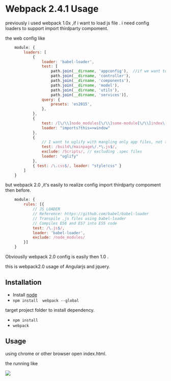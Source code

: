 # Webpack 2.4.1 Usage

previously i used webpack 1.0x ,if i want to load js file . i need config loaders to support import thirdparty compoment.

the web config like 

```javascript
    module: {
        loaders: [
            {
                loader: 'babel-loader',   
                test: [
                    path.join(__dirname, 'appconfig'),  //if we want to compile es6 other folder .we need config this.
                    path.join(__dirname, 'controller'),
                    path.join(__dirname, 'components'),
                    path.join(__dirname, 'model'),
                    path.join(__dirname, 'utils'),
                    path.join(__dirname, 'services')],
                query: {
                    presets: 'es2015',
                },
            },
            {
                test: /[\/\\]node_modules[\/\\]some-module[\/\\]index\.js$/,
                loader: "imports?this=>window"
            },
            {
                // I want to uglify with mangling only app files, not thirdparty libs
                test: /build\/mainpage\/.*\.js$/,
                exclude: /Scripts/, // excluding .spec files
                loader: "uglify"
            },
            { test: /\.css$/, loader: "style!css" }
        ]
    }
```



but webpack 2.0 ,it's easily to realize config import thirdparty compoment then before.

```javascript
    module: {
        rules: [{
            // JS LOADER
            // Reference: https://github.com/babel/babel-loader
            // Transpile .js files using babel-loader
            // Compiles ES6 and ES7 into ES5 code
            test: /\.js$/,
            loader: 'babel-loader',
            exclude: /node_modules/
        }]
    }
```
Obviouslly webpack 2.0 config is easily then 1.0 .

this is webpack2.0 usage of Angularjs and jquery.


## Installation
* Install  [node](https://nodejs.org)
* `npm install  webpack --global `

target project folder to install dependency.
*  `npm install `
*  `webpack`


## Usage
using chrome or other browser open index.html.

the running like

<img src="https://github.com/DaqingFeng/Webpack2.0_Usage/blob/master/sample.png">
